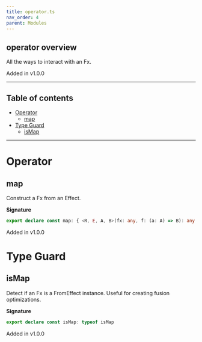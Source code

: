 ```yaml
---
title: operator.ts
nav_order: 4
parent: Modules
---
```


## operator overview

All the ways to interact with an Fx.

Added in v1.0.0

---

<h2 class="text-delta">Table of contents</h2>

- [Operator](#operator)
  - [map](#map)
- [Type Guard](#type-guard)
  - [isMap](#ismap)

---

# Operator

## map

Construct a Fx from an Effect.

**Signature**

```ts
export declare const map: { <R, E, A, B>(fx: any, f: (a: A) => B): any; <A, B>(f: (a: A) => B): <R, E>(fx: any) => any }
```

Added in v1.0.0

# Type Guard

## isMap

Detect if an Fx is a FromEffect instance. Useful for creating fusion optimizations.

**Signature**

```ts
export declare const isMap: typeof isMap
```

Added in v1.0.0
